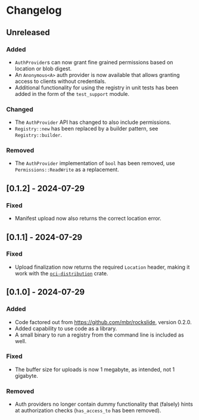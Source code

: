 # Changelog

## Unreleased

### Added

* `AuthProvider`s can now grant fine grained permissions based on location or blob digest.
* An `Anonymous<A>` auth provider is now available that allows granting access to clients without credentials.
* Additional functionality for using the registry in unit tests has been added in the form of the
  `test_support` module.

### Changed

* The `AuthProvider` API has changed to also include permissions.
* `Registry::new` has been replaced by a builder pattern, see `Registry::builder`.

### Removed

* The `AuthProvider` implementation of `bool` has been removed, use `Permissions::ReadWrite` as a replacement.

## [0.1.2] - 2024-07-29

### Fixed

* Manifest upload now also returns the correct location error.

## [0.1.1] - 2024-07-29

### Fixed

* Upload finalization now returns the required `Location` header, making it work with the [`oci-distribution`](https://docs.rs/oci-distribution) crate.

## [0.1.0] - 2024-07-29

### Added

* Code factored out from <https://github.com/mbr/rockslide>, version 0.2.0.
* Added capability to use code as a library.
* A small binary to run a registry from the command line is included as well.

### Fixed

* The buffer size for uploads is now 1 megabyte, as intended, not 1 gigabyte.

### Removed

* Auth providers no longer contain dummy functionality that (falsely) hints at authorization checks (`has_access_to` has been removed).